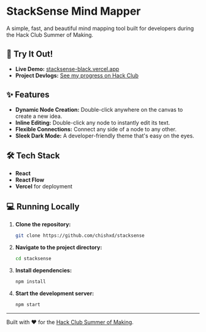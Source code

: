 # StackSense Mind Mapper

A simple, fast, and beautiful mind mapping tool built for developers during the Hack Club Summer of Making.

## 🚀 Try It Out!
*   **Live Demo:** [stacksense-black.vercel.app](https://stacksense-black.vercel.app/)
*   **Project Devlogs:** [See my progress on Hack Club](https://summer.hackclub.com/projects/7327)

## ✨ Features
*   **Dynamic Node Creation:** Double-click anywhere on the canvas to create a new idea.
*   **Inline Editing:** Double-click any node to instantly edit its text.
*   **Flexible Connections:** Connect any side of a node to any other.
*   **Sleek Dark Mode:** A developer-friendly theme that's easy on the eyes.

## 🛠️ Tech Stack
*   **React**
*   **React Flow**
*   **Vercel** for deployment

## 💻 Running Locally

1.  **Clone the repository:**
    ```bash
    git clone https://github.com/chishxd/stacksense
    ```
2.  **Navigate to the project directory:**
    ```bash
    cd stacksense
    ```
3.  **Install dependencies:**
    ```bash
    npm install
    ```
4.  **Start the development server:**
    ```bash
    npm start
    ```
---
Built with ❤️ for the [Hack Club Summer of Making](https://summer.hackclub.com/).
